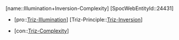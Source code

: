 ﻿---
type: TrizContradiction
aliases:
- Illumination+Inversion-Complexity
license: CC BY-SA 4.0
copyright: https://github.com/SpocWeb
IsDeleted: false
IsReadOnly: false
Confidential: public
tags: 
- Triz/Contradiction
---
[name::Illumination+Inversion-Complexity]
[SpocWebEntityId::24431]
+ [pro::[Triz-Illumination](tech/Triz/Parameter/Triz-Illumination.md)]
[Triz-Principle::[Triz-Inversion](tech/Triz/Principle/Triz-Inversion.md)]
- [con::[Triz-Complexity](tech/Triz/Parameter/Triz-Complexity.md)]

